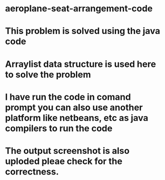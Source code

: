 # aeroplane-seat-arrangement-code
# This problem is solved using the java code
# Arraylist data structure is used here to solve the problem
# I have run the code in comand prompt you can also use another platform like netbeans, etc as java compilers to run the code
# The output screenshot is also uploded pleae check for the correctness.
